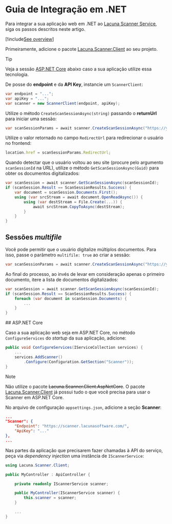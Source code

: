 ﻿# Guia de Integração em .NET

Para integrar a sua aplicação web em .NET ao [Lacuna Scanner Service](../index.md), siga os passos descritos neste artigo.

[!include[See overview](includes/see-overview.md)]

Primeiramente, adicione o pacote [Lacuna.Scanner.Client](https://www.nuget.org/packages/Lacuna.Scanner.Client) ao seu projeto.

> [!TIP]
> Veja a sessão [ASP.NET Core](#aspnet-core) abaixo caso a sua aplicação utilize essa tecnologia.

De posse do **endpoint** e da **API Key**, instancie um `ScannerClient`:

```cs
var endpoint = "...";
var apiKey = "...";
var scanner = new ScannerClient(endpoint, apiKey);
```

Utilize o método `CreateScanSessionAsync(string)` passando o **returnUrl** para iniciar uma sessão:

```cs
var scanSessionParams = await scanner.CreateScanSessionAsync("https://your-return-url/");
```

Utilize o valor retornado no campo `RedirectUrl` para redirecionar o usuário no frontend:

```js
location.href = scanSessionParams.RedirectUrl;
```

Quando detectar que o usuário voltou ao seu site (procure pelo argumento `scanSessionId` na URL), utilize o método `GetScanSessionAsync(Guid)` para obter os
documentos digitalizados:

```cs
var scanSession = await scanner.GetScanSessionAsync(scanSessionId);
if (scanSession.Result == ScanSessionResults.Success) {
	var document = scanSession.Documents.First();
	using (var srcStream = await document.OpenReadAsync()) {
		using (var destStream = File.Create(...)) {
			await srcStream.CopyToAsync(destStream);
		}
	}
}
```

## Sessões *multifile*

Você pode permitir que o usuário digitalize múltiplos documentos. Para isso, passe o parâmetro `multifile: true` ao criar a sessão:

```cs
var scanSessionParams = await scanner.CreateScanSessionAsync("https://your-return-url/", multifile: true);
```

Ao final do processo, ao invés de levar em consideração apenas o primeiro documento, itere a lista de documentos digitalizados:

```cs
var scanSession = await scanner.GetScanSessionAsync(scanSessionId);
if (scanSession.Result == ScanSessionResults.Success) {
	foreach (var document in scanSession.Documents) {
		...
	}
}
```

<a name="aspnet-core" />
## ASP.NET Core

Caso a sua aplicação web seja em ASP.NET Core, no método `ConfigureServices` do *startup* da sua aplicação, adicione:

```cs
public void ConfigureServices(IServiceCollection services) {
	...
	services.AddScanner()
		.Configure(Configuration.GetSection("Scanner"));
}
```

> [!NOTE]
> Não utilize o pacote ~~Lacuna.Scanner.Client.AspNetCore~~. O pacote [Lacuna.Scanner.Client](https://www.nuget.org/packages/Lacuna.Scanner.Client) já
> possui tudo o que você precisa para usar o Scanner em ASP.NET Core.

No arquivo de configuração `appsettings.json`, adicione a seção **Scanner**:

```json
...
"Scanner": {
	"Endpoint": "https://scanner.lacunasoftware.com/",
	"ApiKey": "..."
},
...
```

Nas partes da aplicação que precisarem fazer chamadas à API do serviço, peça via *dependency injection* uma instância de `IScannerService`:

```cs
using Lacuna.Scanner.Client;

public MyController : ApiController {

	private readonly IScannerService scanner;

	public MyController(IScannerService scanner) {
		this.scanner = scanner;
	}

	...
}
```
